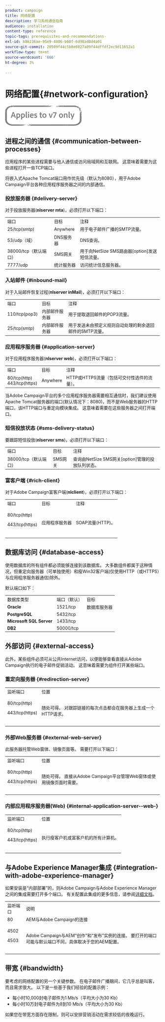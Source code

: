 ```yaml
---
product: campaign
title: 网络配置
description: 学习系统通信指南
audience: installation
content-type: reference
topic-tags: prerequisites-and-recommendations-
exl-id: b86236ae-95e9-4406-b60f-6d90ad0d4a01
source-git-commit: 20509f44c5b8e0827a09f44dffdf2ec9d11652a1
workflow-type: tm+mt
source-wordcount: '666'
ht-degree: 3%

---
```


# 网络配置{#network-configuration}

![](../../assets/v7-only.svg)

## 进程之间的通信 {#communication-between-processes}

应用程序的某些进程需要与他人通信或访问局域网和互联网。 这意味着需要为这些进程打开一些TCP端口。

将嵌入式Apache Tomcat端口用作优先级（默认为8080），用于Adobe Campaign平台各种应用程序服务器之间的内部通信。

### 投放服务器 {#delivery-server}

对于投放服务器(**nlserver mta**)，必须打开以下端口：

<table> 
 <tbody> 
  <tr> 
   <td> 端口<br /> </td> 
   <td> 目标<br /> </td> 
   <td> 注释<br /> </td> 
  </tr> 
  <tr> 
   <td> 25/tcp(smtp)<br /> </td> 
   <td> Anywhere<br /> </td> 
   <td> 用于电子邮件广播的SMTP流量。<br /> </td> 
  </tr> 
  <tr> 
   <td> 53/udp（域）<br /> </td> 
   <td> DNS服务器<br /> </td> 
   <td> DNS查询。<br /> </td> 
  </tr> 
  <tr> 
   <td> 38000/tcp（默认端口）<br /> </td> 
   <td> SMS网关<br /> </td> 
   <td> 用于向NetSize SMS路由器[option]发送短信流量。<br /> </td> 
  </tr> 
  <tr> 
   <td> 7777/udp<br /> </td> 
   <td> 统计服务器<br /> </td> 
   <td> 访问统计信息服务器。<br /> </td> 
  </tr> 
 </tbody> 
</table>

### 入站邮件 {#inbound-mail}

对于入站邮件恢复过程(**nlserver inMail**)，必须打开以下端口：

<table> 
 <tbody> 
  <tr> 
   <td> 端口<br /> </td> 
   <td> 目标<br /> </td> 
   <td> 注释<br /> </td> 
  </tr> 
  <tr> 
   <td> 110/tcp(pop3)<br /> </td> 
   <td> 内部邮件服务器<br /> </td> 
   <td> 用于提取退回邮件的POP3流量。<br /> </td> 
  </tr> 
  <tr> 
   <td> 25/tcp(smtp)<br /> </td> 
   <td> 内部邮件服务器<br /> </td> 
   <td> 用于发送未由预定义规则自动处理的剩余退回邮件的SMTP流量。<br /> </td> 
  </tr> 
 </tbody> 
</table>

### 应用程序服务器 {#application-server}

对于应用程序服务器(**nlserver web**)，必须打开以下端口：

<table> 
 <tbody> 
  <tr> 
   <td> 端口<br /> </td> 
   <td> 目标<br /> </td> 
   <td> 注释<br /> </td> 
  </tr> 
  <tr> 
   <td> 80/tcp(http)<br /> 443/tcp(https)<br /> </td> 
   <td> Anywhere<br /> </td> 
   <td> HTTP或HTTPS流量（包括可交付性选件的流量）。<br /> </td> 
  </tr> 
 </tbody> 
</table>

当Adobe Campaign平台的多个应用程序服务器需要相互通信时，我们建议使用Apache Tomcat服务器的端口(默认情况下：8080)，而不是Web服务器的HTTP端口，该HTTP端口与重定向模块集成。 这意味着需要在这些服务器之间打开端口。

### 短信投放状态 {#sms-delivery-status}

要跟踪短信投放(**nlserver sms**)，必须打开以下端口：

<table> 
 <tbody> 
  <tr> 
   <td> 端口<br /> </td> 
   <td> 目标<br /> </td> 
   <td> 注释<br /> </td> 
  </tr> 
  <tr> 
   <td> 38000/tcp（默认端口）<br /> </td> 
   <td> SMS网关<br /> </td> 
   <td> 查询由NetSize SMS网关[option]管理的投放队列状态。<br /> </td> 
  </tr> 
 </tbody> 
</table>

### 富客户端 {#rich-client}

对于Adobe Campaign富客户端(**nlclient**)，必须打开以下端口：

<table> 
 <tbody> 
  <tr> 
   <td> 端口<br /> </td> 
   <td> 目标<br /> </td> 
   <td> 注释<br /> </td> 
  </tr> 
  <tr> 
   <td><p> 80/tcp(http)</p><p>443/tcp(https)</p><br /> </td> 
   <td> 应用程序服务器<br /> </td> 
   <td> SOAP流量(HTTP)。<br /> </td> 
  </tr> 
 </tbody> 
</table>

## 数据库访问 {#database-access}

使用数据库的所有组件都必须能够连接到该数据库。 大多数组件都属于这种情况，但重定向服务器（可单独使用）和瘦Win32客户端(仅使用HTTP（或HTTPS）与应用程序服务器通信)除外。

默认端口如下：

<table> 
 <tbody> 
  <tr> 
   <td> 数据库类型<br /> </td> 
   <td> 端口（默认）<br /> </td> 
   <td> 目标<br /> </td> 
  </tr> 
  <tr> 
   <td> <strong>Oracle</strong><br /> </td> 
   <td> 1521/tcp<br /> </td> 
   <td> 数据库服务器<br /> </td> 
  </tr> 
  <tr> 
   <td> <strong>PostgreSQL</strong><br /> </td> 
   <td> 5432/tcp<br /> </td> 
  </tr> 
  <tr> 
   <td> <strong>Microsoft SQL Server</strong><br /> </td> 
   <td> 1433/tcp<br /> </td> 
  </tr> 
  <tr> 
   <td> <strong>DB2</strong><br /> </td> 
   <td> 50000/tcp<br /> </td> 
  </tr> 
 </tbody> 
</table>

## 外部访问 {#external-access}

此外，某些组件必须可从公共Internet访问，以便能够查看直接从Adobe Campaign执行的电子邮件促销活动。 这意味着需要为组件打开某些端口。

### 重定向服务器 {#redirection-server}

<table> 
 <tbody> 
  <tr> 
   <td> 监听端口<br /> </td> 
   <td> 位置<br /> </td> 
  </tr> 
  <tr> 
   <td><p> 80/tcp(http)</p><p> 443/tcp(https)</p><br /> </td> 
   <td> 随处可得。 对跟踪链接的每次点击都会在服务器上生成一个HTTP请求。<br /> </td> 
  </tr> 
 </tbody> 
</table>

### 外部Web服务器 {#external-web-server}

此服务器托管Web窗体、镜像页面等。 需要打开以下端口：

<table> 
 <tbody> 
  <tr> 
   <td> 监听端口<br /> </td> 
   <td> 位置<br /> </td> 
  </tr> 
  <tr> 
   <td><p> 80/tcp(http)</p><p> 443/tcp(https)</p><br /> </td> 
   <td> 随处可得。 直接从Adobe Campaign平台管理Web窗体或使用镜像页面时需要。<br /> </td> 
  </tr> 
 </tbody> 
</table>

### 内部应用程序服务器(Web) {#internal-application-server--web-}

<table> 
 <tbody> 
  <tr> 
   <td> 监听端口<br /> </td> 
   <td> 位置<br /> </td> 
  </tr> 
  <tr> 
   <td><p> 80/tcp(http)</p><p> 443/tcp(https)</p><br /> </td> 
   <td> 执行瘦客户机或富客户机的所有计算机。<br /> </td> 
  </tr> 
 </tbody> 
</table>

## 与Adobe Experience Manager集成 {#integration-with-adobe-experience-manager}

如果安装是“内部部署”的，则Adobe Campaign与Adobe Experience Manager之间的集成需要打开多个端口。 有关配置此集成的更多信息，请参阅[详细文档](../../integrations/using/about-adobe-experience-manager.md)。

<table> 
 <tbody> 
  <tr> 
   <td> 监听端口<br /> </td> 
   <td> 说明<br /> </td> 
  </tr> 
  <tr> 
   <td> 80<br /> </td> 
   <td> AEM与Adobe Campaign的连接<br /> </td> 
  </tr> 
  <tr> 
   <td><p> 4502</p><p> 4503</p><br /> </td> 
   <td> Adobe Campaign与AEM“创作”和“发布”实例的连接。 要打开的端口可能与默认端口不同，具体取决于您的AEM配置。<br /> </td> 
  </tr> 
 </tbody> 
</table>

## 带宽 {#bandwidth}

要考虑的网络配置的另一个关键参数。 在电子邮件广播期间，它几乎总是叫客，而且需求很大。 以下是一些基于我们经验的配置示例：

* 每小时10,000封电子邮件为1 Mb/s（平均大小为30 Kb）
* 每小时10万封电子邮件为8到10 Mb/s（平均大小为30 Kb）

如果您在带宽方面存在限制，则可以安排营销活动在需求较低的夜晚运行。
